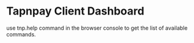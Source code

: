 # Tapnpay Client Dashboard

use tnp.help command in the browser console to get the list of available commands.
